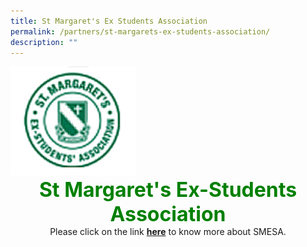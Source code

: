 ```yaml
---
title: St Margaret's Ex Students Association
permalink: /partners/st-margarets-ex-students-association/
description: ""
---
```

<img src="/images/08e0c3bc5_u6572.gif" style="width:200px">

<center><font color="green" size="6"><b>St Margaret's Ex-Students Association </b></font></center>
<center>Please click on the link <a target="_blank" href="http://www.smesa.org.sg"><b>here</b></a> to know more about SMESA.  
</center>